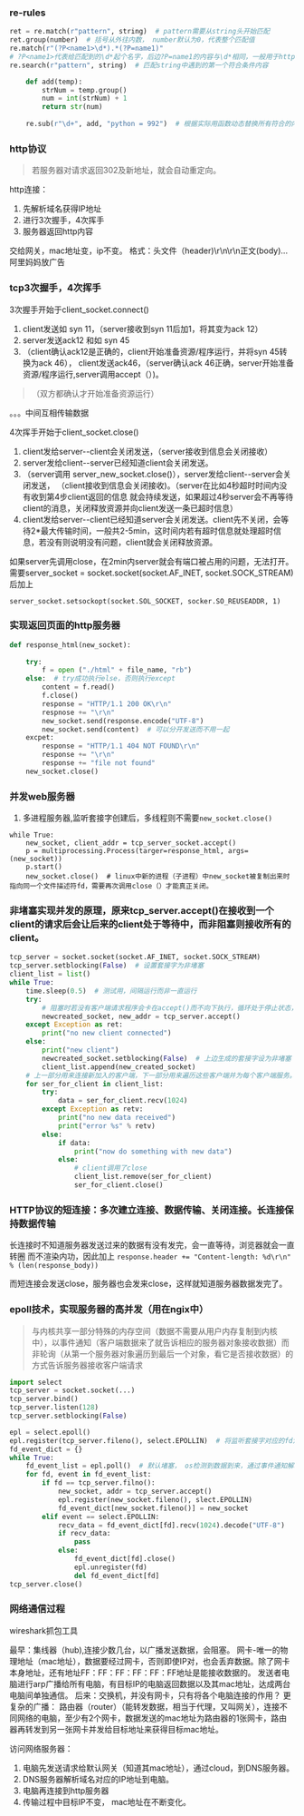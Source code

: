### re-rules
```python
ret = re.match(r"pattern", string)  # pattern需要从string头开始匹配
ret.group(number)  # 括号从外往内数， number默认为0，代表整个匹配值
re.match(r"(?P<name1>\d*).*(?P=name1)"
# ?P<name1>代表给匹配到的\d*起个名字，后边?P=name1的内容与\d*相同，一般用于http中匹配,如<body>content</body>
re.search(r"pattern", string)  # 匹配string中遇到的第一个符合条件内容

    def add(temp):
        strNum = temp.group()
        num = int(strNum) + 1
        return str(num)
        
    re.sub(r"\d+", add, "python = 992")  # 根据实际用函数动态替换所有符合的内容
```

### http协议
> 若服务器对请求返回302及新地址，就会自动重定向。

http连接：
1. 先解析域名获得IP地址
2. 进行3次握手，4次挥手
3. 服务器返回http内容 

交给网关，mac地址变，ip不变。
格式：头文件（header)\r\n\r\n正文(body)<!DOCTYPE html>...
阿里妈妈放广告

### tcp3次握手，4次挥手
3次握手开始于client_socket.connect()
1. client发送如 syn 11，（server接收到syn 11后加1，将其变为ack 12）
2. server发送ack12 和如 syn 45
3. （client确认ack12是正确的，client开始准备资源/程序运行，并将syn 45转换为ack 46），
client发送ack46，（server确认ack 46正确，server开始准备资源/程序运行,server调用accept（）)。
> （双方都确认才开始准备资源运行）

。。。中间互相传输数据

4次挥手开始于client_socket.close()
1. client发给server--client会关闭发送，（server接收到信息会关闭接收）
2. server发给client--server已经知道client会关闭发送。
3. （server调用 server_new_socket.close()），server发给client--server会关闭发送，
（client接收到信息会关闭接收)。（server在比如4秒超时时间内没有收到第4步client返回的信息
就会持续发送，如果超过4秒server会不再等待client的消息，关闭释放资源并向client发送一条已超时信息）
4. client发给server--client已经知道server会关闭发送。client先不关闭，会等待2*最大传输时间，一般共2-5min，这时间内若有超时信息就处理超时信息，若没有则说明没有问题，client就会关闭释放资源。

如果server先调用close，在2min内server就会有端口被占用的问题，无法打开。
需要server_socket = socket.socket(socket.AF_INET, socket.SOCK_STREAM)后加上

    server_socket.setsockopt(socket.SOL_SOCKET, socker.SO_REUSEADDR, 1)

### 实现返回页面的http服务器
```python
def response_html(new_socket):
    
    try:
        f = open ("./html" + file_name, "rb")
    else:  # try成功执行else，否则执行except
        content = f.read()
        f.close()
        response = "HTTP/1.1 200 OK\r\n"
        respnose += "\r\n"
        new_socket.send(response.encode("UTF-8")
        new_socket.send(content)  # 可以分开发送而不用一起
    excpet:
        response = "HTTP/1.1 404 NOT FOUND\r\n"
        response += "\r\n"
        response += "file not found"
    new_socket.close()
```

### 并发web服务器
1. 多进程服务器,监听套接字创建后，多线程则不需要`new_socket.close()`
```
while True:
    new_socket, client_addr = tcp_server_socket.accept()
    p = multiprocessing.Process(targer=response_html, args=(new_socket))
    p.start()
    new_socket.close()  # linux中新的进程（子进程）中new_socket被复制出来时指向同一个文件描述符fd，需要再次调用close（）才能真正关闭。
```

### 非堵塞实现并发的原理，原来tcp_server.accept()在接收到一个client的请求后会让后来的client处于等待中，而非阻塞则接收所有的client。

```python
tcp_server = socket.socket(socket.AF_INET, socket.SOCK_STREAM)
tcp_server.setblocking(False)  # 设置套接字为非堵塞
client_list = list()
while True:
    time.sleep(0.5)  # 测试用，间隔运行而非一直运行
    try:
        # 阻塞时若没有客户端请求程序会卡在accept()而不向下执行，循环处于停止状态，改为非阻塞后没有请求accept()也会被执行，循环处于一直运行的状态，但此时是None，会出错，所以用try。
        newcreated_socket, new_addr = tcp_server.accept()  
    except Exception as ret:
        print("no new client connected")
    else:
        print("new client")
        newcreated_socket.setblocking(False)  # 上边生成的套接字设为非堵塞
        client_list.append(new_created_socket)
    # 上一部分用来连接新加入的客户端，下一部分用来遍历这些客户端并为每个客户端服务。
    for ser_for_client in client_list:
        try:
            data = ser_for_client.recv(1024)
        except Exception as retv:
            print("no new data received")
            print("error %s" % retv)
        else:  
            if data:
                print("now do something with new data")
            else:
                # client调用了close
                client_list.remove(ser_for_client)
                ser_for_client.close()
```
 
### HTTP协议的短连接：多次建立连接、数据传输、关闭连接。长连接保持数据传输
长连接时不知道服务器发送过来的数据有没有发完，会一直等待，浏览器就会一直转圈
而不渲染内功，因此加上
`response.header += "Content-length: %d\r\n" % (len(response_body))`
 
而短连接会发送close，服务器也会发来close，这样就知道服务器数据发完了。
 
### epoll技术，实现服务器的高并发（用在ngix中）
> 与内核共享一部分特殊的内存空间（数据不需要从用户内存复制到内核中），以事件通知（客户端数据来了就告诉相应的服务器对象接收数据）而非轮询（从第一个服务器对象遍历到最后一个对象，看它是否接收数据）的方式告诉服务器接收客户端请求
 
```python
import select
tcp_server = socket.socket(...)
tcp_server.bind()
tcp_server.listen(128)
tcp_server.setblocking(False)

epl = select.epoll()
epl.register(tcp_server.fileno(), select.EPOLLIN)  # 将监听套接字对应的fd注册到epl中, select.EPOLLIN表示等待外界传输数据
fd_event_dict = {}
while True:
    fd_event_list = epl.poll()  # 默认堵塞， os检测到数据到来，通过事件通知解堵塞，其值是多个元组形成的列表。
    for fd, event in fd_event_list:
        if fd == tcp_server.filno():
            new_socket, addr = tcp_server.accept()
            epl.register(new_socket.fileno(), slect.EPOLLIN)
            fd_event_dict[new_socket.fileno()] = new_socket
        elif event == select.EPOLLIN:
            recv_data = fd_event_dict[fd].recv(1024).decode("UTF-8")
            if recv_data:
                pass
            else:
                fd_event_dict[fd].close()
                epl.unregister(fd)
                del fd_event_dict[fd]
tcp_server.close()        
```

### 网络通信过程
wireshark抓包工具

最早：集线器（hub),连接少数几台，以广播发送数据，会阻塞。
网卡-唯一的物理地址（mac地址），数据要经过网卡，否则即使IP对，也会丢弃数据。除了网卡本身地址，还有地址FF：FF：FF：FF：FF：FF地址是能接收数据的。
发送者电脑进行arp广播给所有电脑，有目标IP的电脑返回数据以及其mac地址，达成两台电脑间单独通信。
后来：交换机，并没有网卡，只有将各个电脑连接的作用？
更复杂的广播： 路由器（router）（能转发数据，相当于代理，又叫网关），连接不同网络的电脑，至少有2个网卡，数据发送的mac地址为路由器的1张网卡，路由器再转发到另一张网卡并发给目标地址来获得目标mac地址。

访问网络服务器：
1. 电脑先发送请求给默认网关（知道其mac地址），通过cloud，到DNS服务器。
2. DNS服务器解析域名对应的IP地址到电脑。
3. 电脑再连接到http服务器
4. 传输过程中目标IP不变， mac地址在不断变化。
